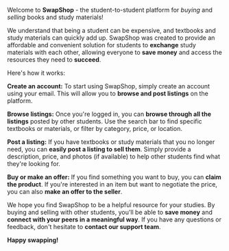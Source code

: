 Welcome to <strong>SwapShop</strong> - the student-to-student platform for <em>buying</em> and <em>selling</em> books and study materials!

We understand that being a student can be expensive, and textbooks and study materials can quickly add up. SwapShop was created to provide an affordable and convenient solution for students to <strong>exchange</strong> study materials with each other, allowing everyone to <strong>save money</strong> and access the resources they need to <strong>succeed</strong>.

Here's how it works:

<strong>Create an account:</strong> To start using SwapShop, simply create an account using your email. This will allow you to <strong>browse and post listings</strong> on the platform.

<strong>Browse listings:</strong> Once you're logged in, you can <strong>browse through all the listings</strong> posted by other students. Use the search bar to find specific textbooks or materials, or filter by category, price, or location.

<strong>Post a listing:</strong> If you have textbooks or study materials that you no longer need, you can <strong>easily post a listing to sell them</strong>. Simply provide a description, price, and photos (if available) to help other students find what they're looking for.

<strong>Buy or make an offer:</strong> If you find something you want to buy, you can <strong>claim the product</strong>. If you're interested in an item but want to negotiate the price, you can also <strong>make an offer to the seller</strong>.

We hope you find SwapShop to be a helpful resource for your studies. By buying and selling with other students, you'll be able to <strong>save money</strong> and <strong>connect with your peers in a meaningful way</strong>. If you have any questions or feedback, don't hesitate to <strong>contact our support team</strong>.

<strong>Happy swapping!</strong>